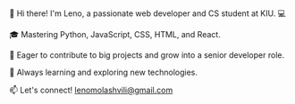 👋 Hi there! I'm Leno, a passionate web developer and CS student at KIU. 💻

🎓 Mastering Python, JavaScript, CSS, HTML, and React.

🚀 Eager to contribute to big projects and grow into a senior developer role.

🌱 Always learning and exploring new technologies.

📫 Let's connect! lenomolashvili@gmail.com

<!---
lenomolashvili/lenomolashvili is a ✨ special ✨ repository because its `README.md` (this file) appears on your GitHub profile.
You can click the Preview link to take a look at your changes.
--->
